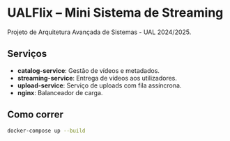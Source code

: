 # UALFlix – Mini Sistema de Streaming

Projeto de Arquitetura Avançada de Sistemas - UAL 2024/2025.

## Serviços

- **catalog-service**: Gestão de vídeos e metadados.
- **streaming-service**: Entrega de vídeos aos utilizadores.
- **upload-service**: Serviço de uploads com fila assíncrona.
- **nginx**: Balanceador de carga.

## Como correr

```bash
docker-compose up --build
```